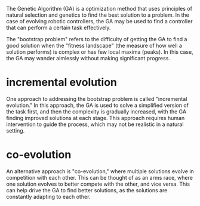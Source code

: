 
The Genetic Algorithm (GA) is a optimization method that uses principles of natural selection and genetics to find the best solution to a problem. In the case of evolving robotic controllers, the GA may be used to find a controller that can perform a certain task effectively.

The "bootstrap problem" refers to the difficulty of getting the GA to find a good solution when the "fitness landscape" (the measure of how well a solution performs) is complex or has few local maxima (peaks). In this case, the GA may wander aimlessly without making significant progress.

# incremental evolution
One approach to addressing the bootstrap problem is called "incremental evolution." In this approach, the GA is used to solve a simplified version of the task first, and then the complexity is gradually increased, with the GA finding improved solutions at each stage. This approach requires human intervention to guide the process, which may not be realistic in a natural setting.


# co-evolution
An alternative approach is "co-evolution," where multiple solutions evolve in competition with each other. This can be thought of as an arms race, where one solution evolves to better compete with the other, and vice versa. This can help drive the GA to find better solutions, as the solutions are constantly adapting to each other.
